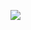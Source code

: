 <a href="https://zscopuv.repl.co"><img src="https://github-readme-stats.vercel.app/api?username=zscopuv&theme=vue-dark&show_icons=true"></a>

